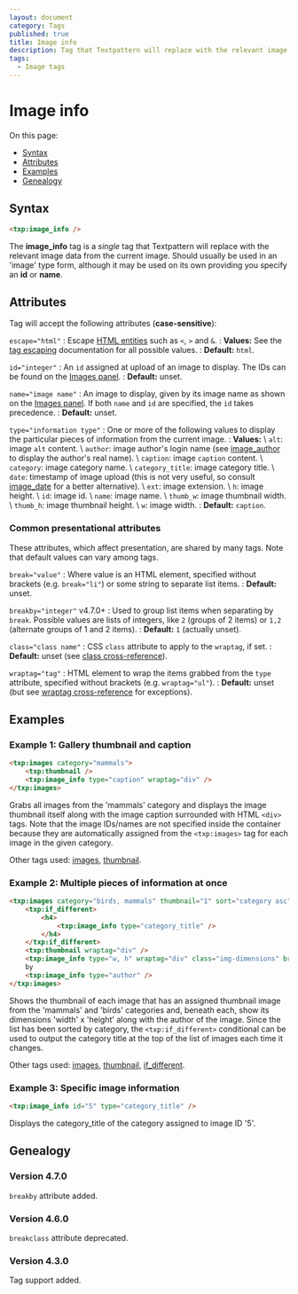 ```yaml
---
layout: document
category: Tags
published: true
title: Image info
description: Tag that Textpattern will replace with the relevant image data from the current image.
tags:
  - Image tags
---
```


# Image info

On this page:

* [Syntax](#syntax)
* [Attributes](#attributes)
* [Examples](#examples)
* [Genealogy](#genealogy)

## Syntax

~~~ html
<txp:image_info />
~~~

The **image_info** tag is a *single* tag that Textpattern will replace with the relevant image data from the current image. Should usually be used in an 'image' type form, although it may be used on its own providing you specify an **id** or **name**.

## Attributes

Tag will accept the following attributes (**case-sensitive**):

`escape="html"`
: Escape [HTML entities](https://developer.mozilla.org/en-US/docs/Glossary/Entity) such as `<`, `>` and `&`.
: **Values:** See the [tag escaping](https://docs.textpattern.com/tags/tag-basics/tag-escaping) documentation for all possible values.
: **Default:** `html`.

`id="integer"`
: An `id` assigned at upload of an image to display. The IDs can be found on the [Images panel](https://docs.textpattern.com/administration/images-panel).
: **Default:** unset.

`name="image name"`
: An image to display, given by its image name as shown on the [Images panel](https://docs.textpattern.com/administration/images-panel). If both `name` and `id` are specified, the `id` takes precedence.
: **Default:** unset.

`type="information type"`
: One or more of the following values to display the particular pieces of information from the current image.
: **Values:** \\
`alt`: image `alt` content. \\
`author`: image author's login name (see [image_author](image_author) to display the author's real name). \\
`caption`: image `caption` content. \\
`category`: image category name. \\
`category_title`: image category title. \\
`date`: timestamp of image upload (this is not very useful, so consult [image_date](image_date) for a better alternative). \\
`ext`: image extension. \\
`h`: image height. \\
`id`: image id. \\
`name`: image name. \\
`thumb_w`: image thumbnail width. \\
`thumb_h`: image thumbnail height. \\
`w`: image width.
: **Default:** `caption`.

### Common presentational attributes

These attributes, which affect presentation, are shared by many tags. Note that default values can vary among tags.

`break="value"`
: Where value is an HTML element, specified without brackets (e.g. `break="li"`) or some string to separate list items.
: **Default:** unset.

`breakby="integer"` <span class="footnote warning">v4.7.0+</span>
: Used to group list items when separating by `break`. Possible values are lists of integers, like `2` (groups of 2 items) or `1,2` (alternate groups of 1 and 2 items).
: **Default:** `1` (actually unset).

`class="class name"`
: CSS `class` attribute to apply to the `wraptag`, if set.
: **Default:** unset (see [class cross-reference](https://docs.textpattern.com/tags/tag-attributes-cross-reference#class)).

`wraptag="tag"`
: HTML element to wrap the items grabbed from the `type` attribute, specified without brackets (e.g. `wraptag="ul"`).
: **Default:** unset (but see [wraptag cross-reference](https://docs.textpattern.com/tags/tag-attributes-cross-reference#wraptag) for exceptions).

## Examples

### Example 1: Gallery thumbnail and caption

~~~ html
<txp:images category="mammals">
    <txp:thumbnail />
    <txp:image_info type="caption" wraptag="div" />
</txp:images>
~~~

Grabs all images from the 'mammals' category and displays the image thumbnail itself along with the image caption surrounded with HTML `<div>` tags. Note that the image IDs/names are not specified inside the container because they are automatically assigned from the `<txp:images>` tag for each image in the given category.

Other tags used: [images](images), [thumbnail](thumbnail).

### Example 2: Multiple pieces of information at once

~~~ html
<txp:images category="birds, mammals" thumbnail="1" sort="category asc">
    <txp:if_different>
        <h4>
            <txp:image_info type="category_title" />
        </h4>
    </txp:if_different>
    <txp:thumbnail wraptag="div" />
    <txp:image_info type="w, h" wraptag="div" class="img-dimensions" break=" x " />
    by
    <txp:image_info type="author" />
</txp:images>
~~~

Shows the thumbnail of each image that has an assigned thumbnail image from the 'mammals' and 'birds' categories and, beneath each, show its dimensions 'width' x 'height' along with the author of the image. Since the list has been sorted by category, the `<txp:if_different>` conditional can be used to output the category title at the top of the list of images each time it changes.

Other tags used: [images](images), [thumbnail](thumbnail), [if_different](if_different).

### Example 3: Specific image information

~~~ html
<txp:image_info id="5" type="category_title" />
~~~

Displays the category_title of the category assigned to image ID '5'.

## Genealogy

### Version 4.7.0

`breakby` attribute added.

### Version 4.6.0

`breakclass` attribute deprecated.

### Version 4.3.0

Tag support added.
